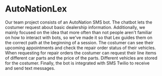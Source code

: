 # AutoNationLex
Our team project consists of an AutoNation SMS bot. The chatbot lets the costumer request about basic dealership information. Additionally, we mainly focused on the idea that more often than not people aren't familiar on how to interact with bots, so we've made it so that Lex guides them on the correct path at the beginning of a session. The costumer can see their upcoming appointments and check the repair order status of their vehicles. When requesting for repair orders the costumer can request their line items of different car parts and the price of the parts. Different vehicles are stored for the costumer. Finally, the bot is integrated with SMS Twilio to receive and send text messages.
